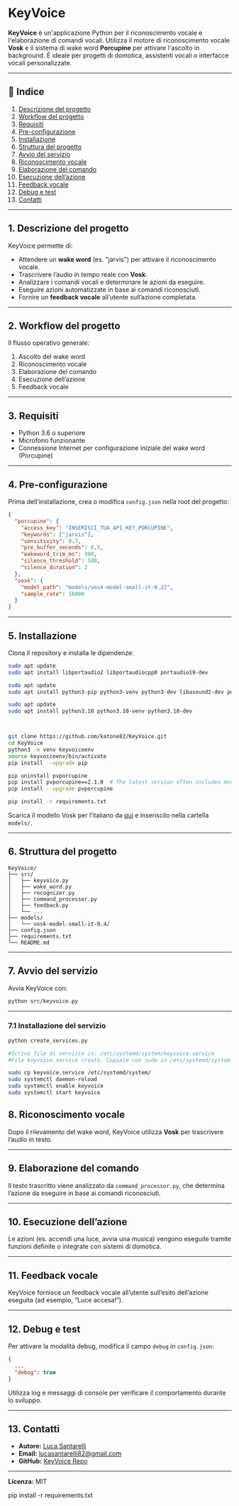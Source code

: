 # KeyVoice

**KeyVoice** è un'applicazione Python per il riconoscimento vocale e l'elaborazione di comandi vocali. Utilizza il motore di riconoscimento vocale **Vosk** e il sistema di wake word **Porcupine** per attivare l'ascolto in background. È ideale per progetti di domotica, assistenti vocali o interfacce vocali personalizzate.

---

## 📖 Indice

1. [Descrizione del progetto](#descrizione-del-progetto)  
2. [Workflow del progetto](#workflow-del-progetto)  
3. [Requisiti](#requisiti)  
4. [Pre-configurazione](#pre-configurazione)  
5. [Installazione](#installazione)  
6. [Struttura del progetto](#struttura-del-progetto)  
7. [Avvio del servizio](#avvio-del-servizio)  
8. [Riconoscimento vocale](#riconoscimento-vocale)  
9. [Elaborazione del comando](#elaborazione-del-comando)  
10. [Esecuzione dell’azione](#esecuzione-dellazione)  
11. [Feedback vocale](#feedback-vocale)  
12. [Debug e test](#debug-e-test)  
13. [Contatti](#contatti)  

---

## 1. Descrizione del progetto

KeyVoice permette di:

- Attendere un **wake word** (es. "jarvis") per attivare il riconoscimento vocale.  
- Trascrivere l’audio in tempo reale con **Vosk**.  
- Analizzare i comandi vocali e determinare le azioni da eseguire.  
- Eseguire azioni automatizzate in base ai comandi riconosciuti.  
- Fornire un **feedback vocale** all’utente sull’azione completata.

---

## 2. Workflow del progetto

Il flusso operativo generale:

1. Ascolto del wake word  
2. Riconoscimento vocale  
3. Elaborazione del comando  
4. Esecuzione dell’azione  
5. Feedback vocale  

---

## 3. Requisiti

- Python 3.6 o superiore  
- Microfono funzionante  
- Connessione Internet per configurazione iniziale del wake word (Porcupine)  

---

## 4. Pre-configurazione

Prima dell’installazione, crea o modifica `config.json` nella root del progetto:

```json
{
  "porcupine": {
    "access_key": "INSERISCI_TUA_API_KEY_PORCUPINE",
    "keywords": ["jarvis"],
    "sensitivity": 0.7,
    "pre_buffer_seconds": 0.5,
    "wakeword_trim_ms": 300,
    "silence_threshold": 500,
    "silence_duration": 2
  },
  "vosk": {
    "model_path": "models/vosk-model-small-it-0.22",
    "sample_rate": 16000
  }
}
```

---

## 5. Installazione

Clona il repository e installa le dipendenze:

```bash
sudo apt update
sudo apt install libportaudio2 libportaudiocpp0 portaudio19-dev

sudo apt update
sudo apt install python3-pip python3-venv python3-dev libasound2-dev portaudio19-dev

sudo apt update
sudo apt install python3.10 python3.10-venv python3.10-dev



git clone https://github.com/katone82/KeyVoice.git
cd KeyVoice
python3 -m venv keyvoiceenv
source keyvoiceenv/bin/activate
pip install --upgrade pip

pip uninstall pvporcupine
pip install pvporcupine==2.1.0  # The latest version often includes more ARM CPUs
pip install --upgrade pvporcupine

pip install -r requirements.txt
```

Scarica il modello Vosk per l’italiano da [qui](https://alphacephei.com/vosk/models) e inseriscilo nella cartella `models/`.

---

## 6. Struttura del progetto

```
KeyVoice/
├── src/
│   ├── keyvoice.py
│   ├── wake_word.py
│   ├── recognizer.py
│   ├── command_processor.py
│   ├── feedback.py
│   └── ...
├── models/
│   └── vosk-model-small-it-0.4/
├── config.json
├── requirements.txt
└── README.md
```

---

## 7. Avvio del servizio

Avvia KeyVoice con:

```bash
python src/keyvoice.py
```

---

### 7.1 Installazione del servizio

```bash
python create_services.py

#Scrivo file di servizio in: /etc/systemd/system/keyvoice.service
#File keyvoice.service creato. Copialo con sudo in /etc/systemd/system e abilita con:

sudo cp keyvoice.service /etc/systemd/system/
sudo systemctl daemon-reload
sudo systemctl enable keyvoice
sudo systemctl start keyvoice

```


## 8. Riconoscimento vocale

Dopo il rilevamento del wake word, KeyVoice utilizza **Vosk** per trascrivere l’audio in testo.

---

## 9. Elaborazione del comando

Il testo trascritto viene analizzato da `command_processor.py`, che determina l’azione da eseguire in base ai comandi riconosciuti.

---

## 10. Esecuzione dell’azione

Le azioni (es. accendi una luce, avvia una musica) vengono eseguite tramite funzioni definite o integrate con sistemi di domotica.

---

## 11. Feedback vocale

KeyVoice fornisce un feedback vocale all’utente sull’esito dell’azione eseguita (ad esempio, “Luce accesa!”).

---

## 12. Debug e test

Per attivare la modalità debug, modifica il campo `debug` in `config.json`:

```json
{
  ...
  "debug": true
}
```

Utilizza log e messaggi di console per verificare il comportamento durante lo sviluppo.

---

## 13. Contatti

- **Autore:** [Luca Santarelli](https://github.com/katone82)
- **Email:** lucasantarelli82@gmail.com  
- **GitHub:** [KeyVoice Repo](https://github.com/katone82/KeyVoice)

---

**Licenza:** MIT  

pip install -r requirements.txt



